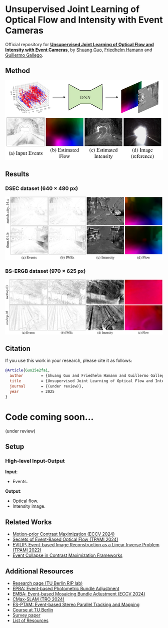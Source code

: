 # Unsupervised Joint Learning of Optical Flow and Intensity with Event Cameras
Official repository for [**Unsupervised Joint Learning of Optical Flow and Intensity with Event Cameras**](https://arxiv.org/abs/2503.17262), by [Shuang Guo](https://shuang1997.github.io), [Friedhelm Hamann](https://friedhelmhamann.github.io/) and [Guillermo Gallego](http://www.guillermogallego.es).

## Method
<!-- ![pipeline](imgs/pipeline.png) -->
<div style="text-align: center;">
    <img src="imgs/pipeline.png" width="600">
</div>

## Results

### DSEC dataset (640 × 480 px)
<!-- <img src="imgs/dsec.png" width="600"> -->
![dsec](imgs/dsec.png)

### BS-ERGB dataset (970 × 625 px)
<!-- <img src="imgs/bs_ergb.png" width="600"> -->
![bs_ergb](imgs/bs_ergb.png)

## Citation

If you use this work in your research, please cite it as follows:

```bibtex
@Article{Guo25e2fai,
  author        = {Shuang Guo and Friedhelm Hamann and Guillermo Gallego},
  title         = {Unsupervised Joint Learning of Optical Flow and Intensity with Event Cameras},
  journal       = {(under review)},
  year          = 2025
}
```

# Code coming soon... 
(under review)
<!-- ------- -->
## Setup

### High-level Input-Output

**Input**:
- Events.

**Output**:
- Optical flow.
- Intensity image.

## Related Works

* [Motion-prior Contrast Maximization (ECCV 2024)](https://github.com/tub-rip/MotionPriorCMax)
* [Secrets of Event-Based Optical Flow (TPAMI 2024)](https://github.com/tub-rip/event_based_optical_flow)
* [EVILIP: Event-based Image Reconstruction as a Linear Inverse Problem (TPAMI 2022)](https://github.com/tub-rip/event_based_image_rec_inverse_problem)
* [Event Collapse in Contrast Maximization Frameworks](https://github.com/tub-rip/event_collapse)
  
## Additional Resources

* [Research page (TU Berlin RIP lab)](https://sites.google.com/view/guillermogallego/research/event-based-vision)
* [EPBA: Event-based Photometric Bundle Adjustment](https://github.com/tub-rip/epba)
* [EMBA: Event-based Mosaicing Bundle Adjustment (ECCV 2024)](https://github.com/tub-rip/emba)
* [CMax-SLAM (TRO 2024)](https://github.com/tub-rip/cmax_slam)
* [ES-PTAM: Event-based Stereo Parallel Tracking and Mapping](https://github.com/tub-rip/ES-PTAM)
* [Course at TU Berlin](https://sites.google.com/view/guillermogallego/teaching/event-based-robot-vision)
* [Survey paper](http://rpg.ifi.uzh.ch/docs/EventVisionSurvey.pdf)
* [List of Resources](https://github.com/uzh-rpg/event-based_vision_resources)
